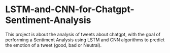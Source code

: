 # LSTM-and-CNN-for-Chatgpt-Sentiment-Analysis
This project is about the analysis of tweets about chatgpt, with the goal of performing a Sentiment Analysis using LSTM and CNN algorithms to predict the emotion of a tweet (good, bad or Neutral). 

